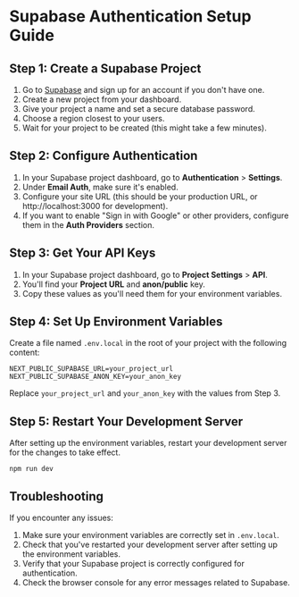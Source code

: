 # Supabase Authentication Setup Guide

## Step 1: Create a Supabase Project

1. Go to [Supabase](https://supabase.com/) and sign up for an account if you don't have one.
2. Create a new project from your dashboard.
3. Give your project a name and set a secure database password.
4. Choose a region closest to your users.
5. Wait for your project to be created (this might take a few minutes).

## Step 2: Configure Authentication

1. In your Supabase project dashboard, go to **Authentication** > **Settings**.
2. Under **Email Auth**, make sure it's enabled.
3. Configure your site URL (this should be your production URL, or http://localhost:3000 for development).
4. If you want to enable "Sign in with Google" or other providers, configure them in the **Auth Providers** section.

## Step 3: Get Your API Keys

1. In your Supabase project dashboard, go to **Project Settings** > **API**.
2. You'll find your **Project URL** and **anon/public** key.
3. Copy these values as you'll need them for your environment variables.

## Step 4: Set Up Environment Variables

Create a file named `.env.local` in the root of your project with the following content:

```
NEXT_PUBLIC_SUPABASE_URL=your_project_url
NEXT_PUBLIC_SUPABASE_ANON_KEY=your_anon_key
```

Replace `your_project_url` and `your_anon_key` with the values from Step 3.

## Step 5: Restart Your Development Server

After setting up the environment variables, restart your development server for the changes to take effect.

```
npm run dev
```

## Troubleshooting

If you encounter any issues:

1. Make sure your environment variables are correctly set in `.env.local`.
2. Check that you've restarted your development server after setting up the environment variables.
3. Verify that your Supabase project is correctly configured for authentication.
4. Check the browser console for any error messages related to Supabase.
